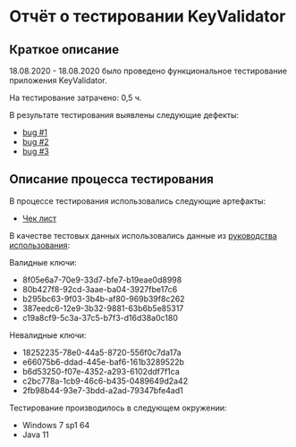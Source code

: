 # Отчёт о тестировании KeyValidator

## Краткое описание

18.08.2020 - 18.08.2020 было проведено функциональное тестирование приложения KeyValidator.

На тестирование затрачено: 0,5 ч.

В результате тестирования выявлены следующие дефекты:
* [bug #1](https://github.com/Goglbum/KeyValidator/issues/1#issue-681025413)
* [bug #2](https://github.com/Goglbum/KeyValidator/issues/2#issue-681031349)
* [bug #3](https://github.com/Goglbum/KeyValidator/issues/3#issue-681033356)

## Описание процесса тестирования

В процессе тестирования использовались следующие артефакты:
* [Чек лист](https://docs.google.com/spreadsheets/d/1Enr6fLgAvkldRdG_ejC2t_Eu5NvCyyq4YtUeVIo_Cg8/edit?usp=sharing)

В качестве тестовых данных использовались данные из [руководства использования](user-manual.md):

Валидные ключи:
* 8f05e6a7-70e9-33d7-bfe7-b19eae0d8998
* 80b427f8-92cd-3aae-ba04-3927fbe17c6
* b295bc63-9f03-3b4b-af80-969b39f8c262
* 387eedc6-12e9-3b32-9881-63b6b5e85317
* c19a8cf9-5c3a-37c5-b7f3-d16d38a0c180

Невалидные ключи:
* 18252235-78e0-44a5-8720-556f0c7da17a
* e66075b6-ddad-445e-baf6-161b3289522b
* b6d53250-f07e-4352-a293-6102ddf7f1ca
* c2bc778a-1cb9-46c6-b435-0489649d2a42
* 2fb98b44-93e7-3bdd-a2ad-79347bfe4ad1

Тестирование производилось в следующем окружении:
* Windows 7 sp1 64
* Java 11
